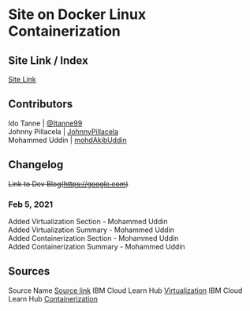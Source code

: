 # Site on Docker Linux Containerization
## Site Link / Index
[Site Link](https://is218-spring21.github.io/Site-on-Docker-Linux-Containerization/)
## Contributors
Ido Tanne | [@Itanne99](https://github.com/itanne99) <br>
Johnny Pillacela | [JohnnyPillacela](https://github.com/orgs/IS218-Spring21/people/JohnnyPillacela)<br>
Mohammed Uddin | [mohdAkibUddin](https://github.com/orgs/IS218-Spring21/people/mohdAkibUddin)
## Changelog
~~Link to Dev Blog(https://google.com)~~
### Feb 5, 2021
Added Virtualization Section - Mohammed Uddin <br>
Added Virtualization Summary - Mohammed Uddin <br>
Added Containerization Section - Mohammed Uddin <br>
Added Containerization Summary - Mohammed Uddin <br>
## Sources
Source Name [Source link](https://google.com)
IBM Cloud Learn Hub [Virtualization](https://www.ibm.com/cloud/learn/virtualization-a-complete-guide)
IBM Cloud Learn Hub [Containerization](https://www.ibm.com/cloud/learn/containerization)
